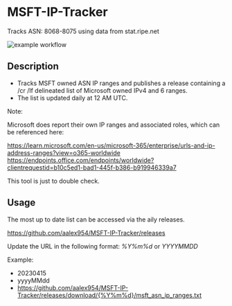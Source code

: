 # MSFT-IP-Tracker
Tracks ASN: 8068-8075 using data from stat.ripe.net

![example workflow](https://github.com/aalex954/MSFT-IP-Tracker/actions/workflows/build_and_release.yml/badge.svg)

## Description

- Tracks MSFT owned ASN IP ranges and publishes a release containing a /cr /lf delineated list of Microsoft owned IPv4 and 6 ranges.
- The list is updated daily at 12 AM UTC.

Note:

Microsoft does report their own IP ranges and associated roles, which can be referenced here:

https://learn.microsoft.com/en-us/microsoft-365/enterprise/urls-and-ip-address-ranges?view=o365-worldwide
https://endpoints.office.com/endpoints/worldwide?clientrequestid=b10c5ed1-bad1-445f-b386-b919946339a7


This tool is just to double check.

## Usage

The most up to date list can be accessed via the aily releases.

https://github.com/aalex954/MSFT-IP-Tracker/releases

Update the URL in the following format: _%Y%m%d_ or _YYYYMMDD_

Example: 

- 20230415 
- yyyyMMdd
- https://github.com/aalex954/MSFT-IP-Tracker/releases/download/{%Y%m%d}/msft_asn_ip_ranges.txt



